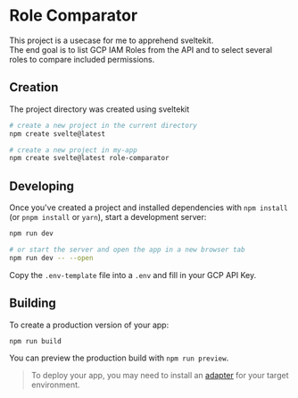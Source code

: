 # Role Comparator

This project is a usecase for me to apprehend sveltekit.  
The end goal is to list GCP IAM Roles from the API and to select several roles to compare included permissions.

## Creation

The project directory was created using sveltekit

```bash
# create a new project in the current directory
npm create svelte@latest

# create a new project in my-app
npm create svelte@latest role-comparator
```

## Developing

Once you've created a project and installed dependencies with `npm install` (or `pnpm install` or `yarn`), start a development server:

```bash
npm run dev

# or start the server and open the app in a new browser tab
npm run dev -- --open
```

Copy the `.env-template` file into a `.env` and fill in your GCP API Key.

## Building

To create a production version of your app:

```bash
npm run build
```

You can preview the production build with `npm run preview`.

> To deploy your app, you may need to install an [adapter](https://kit.svelte.dev/docs/adapters) for your target environment.
